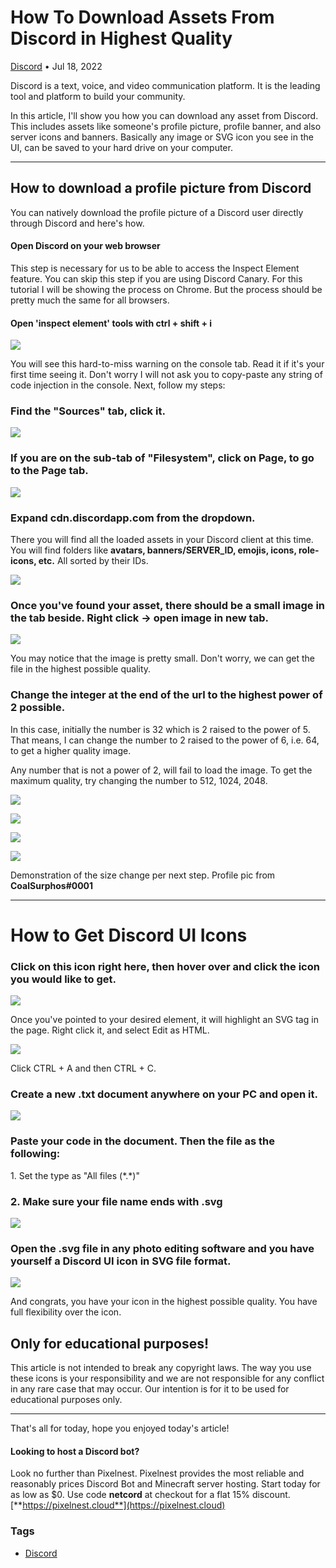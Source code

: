 How To Download Assets From Discord in Highest Quality
======================================================

[Discord](https://netcord.site/tag/discord/) • Jul 18, 2022

[](https://www.facebook.com/sharer/sharer.php?u=https://netcord.site/how-to-download-assets-from-discord-in-highest-quality/)[](https://twitter.com/intent/tweet?text=How%20To%20Download%20Assets%20From%20Discord%20in%20Highest%20Quality&url=https://netcord.site/how-to-download-assets-from-discord-in-highest-quality/)

Discord is a text, voice, and video communication platform. It is the leading tool and platform to build your community.

In this article, I'll show you how you can download any asset from Discord. This includes assets like someone's profile picture, profile banner, and also server icons and banners. Basically any image or SVG icon you see in the UI, can be saved to your hard drive on your computer.

* * *

How to download a profile picture from Discord
----------------------------------------------

You can natively download the profile picture of a Discord user directly through Discord and here's how.

#### Open Discord on your web browser

This step is necessary for us to be able to access the Inspect Element feature. You can skip this step if you are using Discord Canary. For this tutorial I will be showing the process on Chrome. But the process should be pretty much the same for all browsers.

#### Open 'inspect element' tools with ctrl + shift + i

![](https://netcord.site/content/images/2022/07/image-8.png)

You will see this hard-to-miss warning on the console tab. Read it if it's your first time seeing it. Don't worry I will not ask you to copy-paste any string of code injection in the console. Next, follow my steps:

### Find the "Sources" tab, click it.

![](https://netcord.site/content/images/2022/07/image-13.png)

### If you are on the sub-tab of "Filesystem", click on Page, to go to the Page tab.

![](https://netcord.site/content/images/2022/07/image-11.png)

### Expand cdn.discordapp.com from the dropdown.

There you will find all the loaded assets in your Discord client at this time. You will find folders like **avatars, banners/SERVER\_ID, emojis, icons, role-icons, etc.** All sorted by their IDs.

![](https://netcord.site/content/images/2022/07/image-12.png)

### Once you've found your asset, there should be a small image in the tab beside. Right click -> open image in new tab.

![](https://netcord.site/content/images/2022/07/image-14.png)

You may notice that the image is pretty small. Don't worry, we can get the file in the highest possible quality.

### Change the integer at the end of the url to the highest power of 2 possible.

In this case, initially the number is 32 which is 2 raised to the power of 5. That means, I can change the number to 2 raised to the power of 6, i.e. 64, to get a higher quality image.

Any number that is not a power of 2, will fail to load the image. To get the maximum quality, try changing the number to 512, 1024, 2048.

![](https://netcord.site/content/images/2022/07/Screenshot-2022-07-11-rtwertwert.png)

![](https://netcord.site/content/images/2022/07/Screenshot-2022-07-18-191723.png)

![](https://netcord.site/content/images/2022/07/Screenshot-2022-07-18-191742.png)

![](https://netcord.site/content/images/2022/07/Screenshot-2022-07-18-191808.png)

Demonstration of the size change per next step. Profile pic from **CoalSurphos#0001**

* * *

How to Get Discord UI Icons
===========================

### Click on this icon right here, then hover over and click the icon you would like to get.

![](https://netcord.site/content/images/2022/07/image-15.png)

Once you've pointed to your desired element, it will highlight an SVG tag in the page. Right click it, and select Edit as HTML.

![](https://netcord.site/content/images/2022/07/image-16.png)

Click CTRL + A and then CTRL + C.

### Create a new .txt document anywhere on your PC and open it.

![](https://netcord.site/content/images/2022/07/image-17.png)

### Paste your code in the document. Then the file as the following:  
1\. Set the type as "All files (\*.\*)"

### 2\. Make sure your file name ends with .svg

![](https://netcord.site/content/images/2022/07/image-18.png)

### Open the .svg file in any photo editing software and you have yourself a Discord UI icon in SVG file format.

![](https://netcord.site/content/images/2022/07/image-19.png)

And congrats, you have your icon in the highest possible quality. You have full flexibility over the icon.

Only for educational purposes!
------------------------------

This article is not intended to break any copyright laws. The way you use these icons is your responsibility and we are not responsible for any conflict in any rare case that may occur. Our intention is for it to be used for educational purposes only.

* * *

That's all for today, hope you enjoyed today's article!

#### Looking to host a Discord bot?

Look no further than Pixelnest. Pixelnest provides the most reliable and reasonably prices Discord Bot and Minecraft server hosting. Start today for as low as $0. Use code **netcord** at checkout for a flat 15% discount.  
[**https://pixelnest.cloud**](https://pixelnest.cloud)

### Tags

*   [Discord](/tag/discord/ "Discord")
